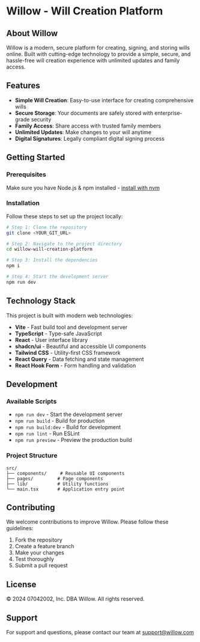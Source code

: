 # Willow - Will Creation Platform

## About Willow

Willow is a modern, secure platform for creating, signing, and storing wills online. Built with cutting-edge technology to provide a simple, secure, and hassle-free will creation experience with unlimited updates and family access.

## Features

- **Simple Will Creation**: Easy-to-use interface for creating comprehensive wills
- **Secure Storage**: Your documents are safely stored with enterprise-grade security
- **Family Access**: Share access with trusted family members
- **Unlimited Updates**: Make changes to your will anytime
- **Digital Signatures**: Legally compliant digital signing process

## Getting Started

### Prerequisites

Make sure you have Node.js & npm installed - [install with nvm](https://github.com/nvm-sh/nvm#installing-and-updating)

### Installation

Follow these steps to set up the project locally:

```sh
# Step 1: Clone the repository
git clone <YOUR_GIT_URL>

# Step 2: Navigate to the project directory
cd willow-will-creation-platform

# Step 3: Install the dependencies
npm i

# Step 4: Start the development server
npm run dev
```

## Technology Stack

This project is built with modern web technologies:

- **Vite** - Fast build tool and development server
- **TypeScript** - Type-safe JavaScript
- **React** - User interface library
- **shadcn/ui** - Beautiful and accessible UI components
- **Tailwind CSS** - Utility-first CSS framework
- **React Query** - Data fetching and state management
- **React Hook Form** - Form handling and validation

## Development

### Available Scripts

- `npm run dev` - Start the development server
- `npm run build` - Build for production
- `npm run build:dev` - Build for development
- `npm run lint` - Run ESLint
- `npm run preview` - Preview the production build

### Project Structure

```
src/
├── components/     # Reusable UI components
├── pages/         # Page components
├── lib/           # Utility functions
└── main.tsx       # Application entry point
```

## Contributing

We welcome contributions to improve Willow. Please follow these guidelines:

1. Fork the repository
2. Create a feature branch
3. Make your changes
4. Test thoroughly
5. Submit a pull request

## License

© 2024 07042002, Inc. DBA Willow. All rights reserved.

## Support

For support and questions, please contact our team at support@willow.com